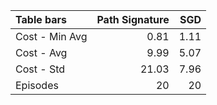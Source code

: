 |     Table bars |   Path Signature |   SGD |
|:---------------|-----------------:|------:|
| Cost - Min Avg |             0.81 |  1.11 |
| Cost - Avg     |             9.99 |  5.07 |
| Cost - Std     |            21.03 |  7.96 |
| Episodes       |            20    | 20    |